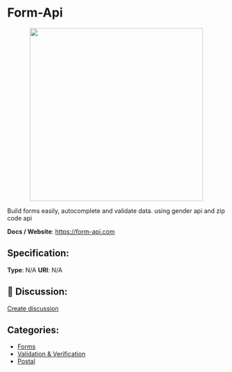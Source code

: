 # Form-Api
<p align="center">
    <img width="400" src="https://raw.githubusercontent.com/apis-list/apis-list/main/apis/form-api/logo_256x256.png" />
</p>

Build forms easily, autocomplete and validate data. using gender api and zip code api

**Docs / Website**: https://form-api.com

## Specification:
**Type**:  N/A 
**URI**:  N/A 

## 💬 Discussion:
[Create discussion](https://github.com/apis-list/apis-list/discussions/new)

## Categories:
- [Forms](https://github.com/apis-list/apis-list#forms)
- [Validation & Verification](https://github.com/apis-list/apis-list#validation-and-verification)
- [Postal](https://github.com/apis-list/apis-list#postal)



